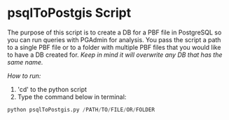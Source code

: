 #  psqlToPostgis Script

The purpose of this script is to create a DB for a PBF file in PostgreSQL so you can run queries with PGAdmin for
analysis. You pass the script a path to a single PBF file or to a folder with multiple PBF files that you would like
to have a DB created for. *Keep in mind it will
overwrite any DB that has the same name.*


*How to run:*
1. 'cd' to the python script
2. Type the command below in terminal:
```python
python psqlToPostgis.py /PATH/TO/FILE/OR/FOLDER
```

